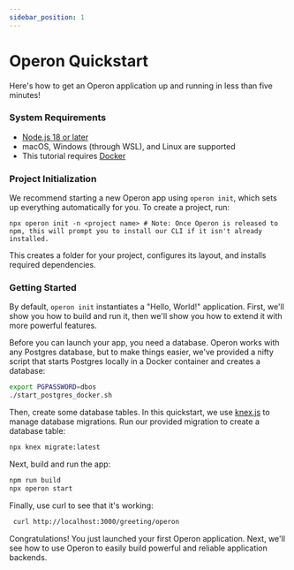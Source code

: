 ```yaml
---
sidebar_position: 1
---
```


# Operon Quickstart

Here's how to get an Operon application up and running in less than five minutes!

### System Requirements

- [Node.js 18 or later](https://nodejs.org/en)
- macOS, Windows (through WSL), and Linux are supported
- This tutorial requires [Docker](https://www.docker.com/)

### Project Initialization

We recommend starting a new Operon app using `operon init`, which sets up everything automatically for you.
To create a project, run:

```shell
npx operon init -n <project name> # Note: Once Operon is released to npm, this will prompt you to install our CLI if it isn't already installed.
```

This creates a folder for your project, configures its layout, and installs required dependencies.

### Getting Started

By default, `operon init` instantiates a "Hello, World!" application.
First, we'll show you how to build and run it, then we'll show you how to extend it with more powerful features.

Before you can launch your app, you need a database.
Operon works with any Postgres database, but to make things easier, we've provided a nifty script that starts Postgres locally in a Docker container and creates a database:

```bash
export PGPASSWORD=dbos
./start_postgres_docker.sh
```

Then, create some database tables.
In this quickstart, we use [knex.js](https://knexjs.org/) to manage database migrations.
Run our provided migration to create a database table:

```bash
npx knex migrate:latest
```

Next, build and run the app:

```bash
npm run build
npx operon start
```

Finally, use curl to see that it's working:

```bash
 curl http://localhost:3000/greeting/operon
```

Congratulations!  You just launched your first Operon application.
Next, we'll see how to use Operon to easily build powerful and reliable application backends.